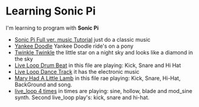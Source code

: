 # Learning Sonic Pi

I'm learning to program with **Sonic Pi**

* [Sonic Pi Full ver. music Tutorial](01%20Sonic%20Pi%20Full%20ver.%20music%20Tutorial.rb) just do a classic music
* [Yankee Doodle](02%20Yankee%20Doodle.rb) Yankee Doodle ride's on a pony
* [Twinkle Twinkle](03%20Twinkle%20Twinkle.rb) the little star on a night sky and looks like a diamond in the sky
* [Live Loop Drum Beat](04%20Live%20Loop%20Drum%20Beat.rb) in this file are playing: Kick, Snare and Hi Hat
* [Live Loop Dance Track](05%20Live%20Loop%20Dance%20Track.rb) it has the electronic music
* [Mary Had A Little Lamb](06%20Mary%20Had%20A%20Little%20Lamb.rb) in this file rae playing: Kick, Snare, Hi-Hat, BackGround and song.
* [live_loop 4 times](07%20live_loop%204%20times.rb) in times are playing: sine, hollow, blade and mod_sine synth. Second live_loop play's: kick, snare and hi-hat.
